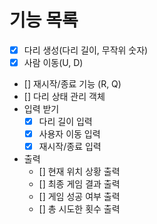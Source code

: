 # 기능 목록
- [x] 다리 생성(다리 길이, 무작위 숫자)
- [x] 사람 이동(U, D)
- [] 재시작/종료 기능 (R, Q)
- [] 다리 상태 관리 객체
- 입력 받기
  - [x] 다리 길이 입력
  - [x] 사용자 이동 입력
  - [x] 재시작/종료 입력
- 출력
  - [] 현재 위치 상황 출력
  - [] 최종 게임 결과 출력
  - [] 게임 성공 여부 출력
  - [] 총 시도한 횟수 출력